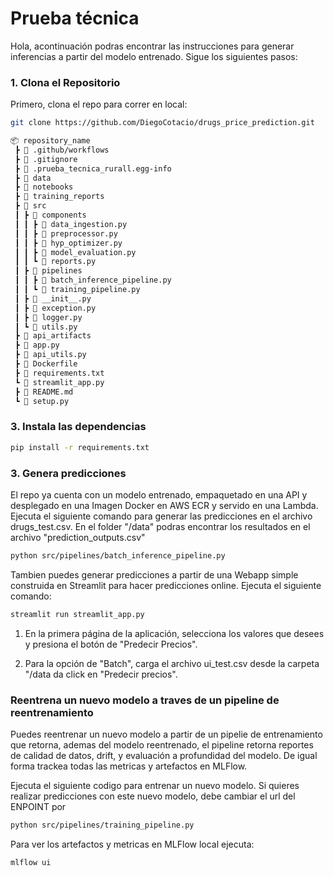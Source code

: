 # Prueba técnica 

Hola, acontinuación podras encontrar las instrucciones para generar inferencias a partir del modelo entrenado.
Sigue los siguientes pasos:

### 1. Clona el Repositorio

Primero, clona el repo para correr en local:

```bash
git clone https://github.com/DiegoCotacio/drugs_price_prediction.git
```
```bash
📦 repository_name
 ┣ 📂 .github/workflows
 ┣ 📂 .gitignore
 ┣ 📂 .prueba_tecnica_rurall.egg-info
 ┣ 📂 data
 ┣ 📂 notebooks
 ┣ 📂 training_reports
 ┣ 📂 src
 ┃ ┣ 📂 components
 ┃ ┃ ┣ 📜 data_ingestion.py
 ┃ ┃ ┣ 📜 preprocessor.py
 ┃ ┃ ┣ 📜 hyp_optimizer.py
 ┃ ┃ ┣ 📜 model_evaluation.py
 ┃ ┃ ┗ 📜 reports.py
 ┃ ┣ 📂 pipelines
 ┃ ┃ ┣ 📜 batch_inference_pipeline.py
 ┃ ┃ ┗ 📜 training_pipeline.py
 ┃ ┣ 📜 __init__.py
 ┃ ┣ 📜 exception.py
 ┃ ┣ 📜 logger.py
 ┃ ┗ 📜 utils.py
 ┣ 📂 api_artifacts
 ┣ 📂 app.py
 ┣ 📂 api_utils.py
 ┣ 📂 Dockerfile
 ┣ 📂 requirements.txt
 ┗ 📂 streamlit_app.py
 ┣ 📜 README.md
 ┗ 📜 setup.py
```

### 3. Instala las dependencias

```bash
pip install -r requirements.txt
```

### 3. Genera predicciones


El repo ya cuenta con un modelo entrenado, empaquetado en una API y desplegado en una Imagen Docker en AWS ECR y servido en una Lambda. Ejecuta el siguiente comando para generar las predicciones en el archivo drugs_test.csv. En el folder "/data" 
podras encontrar los resultados en el archivo "prediction_outputs.csv"


```bash
python src/pipelines/batch_inference_pipeline.py
```

Tambien puedes generar predicciones a partir de una Webapp simple construida en Streamlit para hacer predicciones online.
Ejecuta el siguiente comando:

```bash
streamlit run streamlit_app.py
```

1. En la primera página de la aplicación, selecciona los valores que desees y presiona el botón de "Predecir Precios".

2. Para la opción de "Batch", carga el archivo ui_test.csv desde la carpeta "/data da click en "Predecir precios".


### Reentrena un nuevo modelo a traves de un pipeline de reentrenamiento 

Puedes reentrenar un nuevo modelo a partir de un pipelie de entrenamiento que retorna, ademas del modelo reentrenado, el 
pipeline retorna reportes de calidad de datos, drift, y evaluación a profundidad del modelo. De igual forma trackea todas 
las metricas y artefactos en MLFlow.

Ejecuta el siguiente codigo para entrenar un nuevo modelo.
Si quieres realizar predicciones con este nuevo modelo, debe cambiar el url del ENPOINT por 


```bash
python src/pipelines/training_pipeline.py
```

Para ver los artefactos y metricas en MLFlow local ejecuta:

```bash
mlflow ui
```